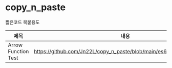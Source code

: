 # copy_n_paste
짧은코드 복붙용도

|제목|내용|
|------|-----|
|Arrow Function Test|<https://github.com/Jn22L/copy_n_paste/blob/main/es6_arrow_function_test>|
